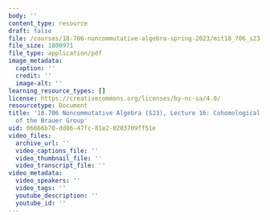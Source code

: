 ```yaml
---
body: ''
content_type: resource
draft: false
file: /courses/18-706-noncommutative-algebra-spring-2023/mit18_706_s23_lec16.pdf
file_size: 1800971
file_type: application/pdf
image_metadata:
  caption: ''
  credit: ''
  image-alt: ''
learning_resource_types: []
license: https://creativecommons.org/licenses/by-nc-sa/4.0/
resourcetype: Document
title: '18.706 Noncommutative Algebra (S23), Lecture 16: Cohomological Description
  of the Brauer Group'
uid: 06666b70-dd86-47fc-81e2-0203709ff51e
video_files:
  archive_url: ''
  video_captions_file: ''
  video_thumbnail_file: ''
  video_transcript_file: ''
video_metadata:
  video_speakers: ''
  video_tags: ''
  youtube_description: ''
  youtube_id: ''
---
```

